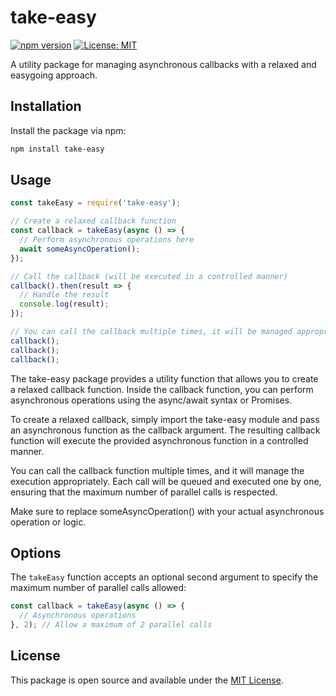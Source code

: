# take-easy

[![npm version](https://badge.fury.io/js/take-easy.svg)](https://www.npmjs.com/package/take-easy)
[![License: MIT](https://img.shields.io/badge/License-MIT-yellow.svg)](https://opensource.org/licenses/MIT)

A utility package for managing asynchronous callbacks with a relaxed and easygoing approach.

## Installation

Install the package via npm:

```bash
npm install take-easy
```

## Usage

```javascript
const takeEasy = require('take-easy');

// Create a relaxed callback function
const callback = takeEasy(async () => {
  // Perform asynchronous operations here
  await someAsyncOperation();
});

// Call the callback (will be executed in a controlled manner)
callback().then(result => {
  // Handle the result
  console.log(result);
});

// You can call the callback multiple times, it will be managed appropriately
callback();
callback();
callback();
```

The take-easy package provides a utility function that allows you to create a relaxed callback function. Inside the callback function, you can perform asynchronous operations using the async/await syntax or Promises.

To create a relaxed callback, simply import the take-easy module and pass an asynchronous function as the callback argument. The resulting callback function will execute the provided asynchronous function in a controlled manner.

You can call the callback function multiple times, and it will manage the execution appropriately. Each call will be queued and executed one by one, ensuring that the maximum number of parallel calls is respected.

Make sure to replace someAsyncOperation() with your actual asynchronous operation or logic.

## Options

The `takeEasy` function accepts an optional second argument to specify the maximum number of parallel calls allowed:

```javascript
const callback = takeEasy(async () => {
  // Asynchronous operations
}, 2); // Allow a maximum of 2 parallel calls
```

## License

This package is open source and available under the [MIT License](https://opensource.org/licenses/MIT).
